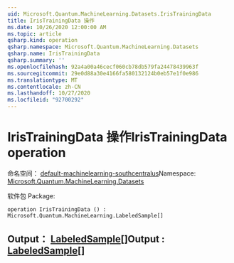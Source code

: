 ```yaml
---
uid: Microsoft.Quantum.MachineLearning.Datasets.IrisTrainingData
title: IrisTrainingData 操作
ms.date: 10/26/2020 12:00:00 AM
ms.topic: article
qsharp.kind: operation
qsharp.namespace: Microsoft.Quantum.MachineLearning.Datasets
qsharp.name: IrisTrainingData
qsharp.summary: ''
ms.openlocfilehash: 92a4a00a46cecf060cb78db579fa24478439963f
ms.sourcegitcommit: 29e0d88a30e4166fa580132124b0eb57e1f0e986
ms.translationtype: MT
ms.contentlocale: zh-CN
ms.lasthandoff: 10/27/2020
ms.locfileid: "92700292"
---
```

# <a name="iristrainingdata-operation"></a><span data-ttu-id="1cb56-102">IrisTrainingData 操作</span><span class="sxs-lookup"><span data-stu-id="1cb56-102">IrisTrainingData operation</span></span>

<span data-ttu-id="1cb56-103">命名空间： [default-machinelearning-southcentralus](xref:Microsoft.Quantum.MachineLearning.Datasets)</span><span class="sxs-lookup"><span data-stu-id="1cb56-103">Namespace: [Microsoft.Quantum.MachineLearning.Datasets](xref:Microsoft.Quantum.MachineLearning.Datasets)</span></span>

<span data-ttu-id="1cb56-104">软件包 [](https://nuget.org/packages/)</span><span class="sxs-lookup"><span data-stu-id="1cb56-104">Package: [](https://nuget.org/packages/)</span></span>




```qsharp
operation IrisTrainingData () : Microsoft.Quantum.MachineLearning.LabeledSample[]
```


## <a name="output--labeledsample"></a><span data-ttu-id="1cb56-105">Output： [LabeledSample](xref:Microsoft.Quantum.MachineLearning.LabeledSample)[]</span><span class="sxs-lookup"><span data-stu-id="1cb56-105">Output : [LabeledSample](xref:Microsoft.Quantum.MachineLearning.LabeledSample)[]</span></span>

